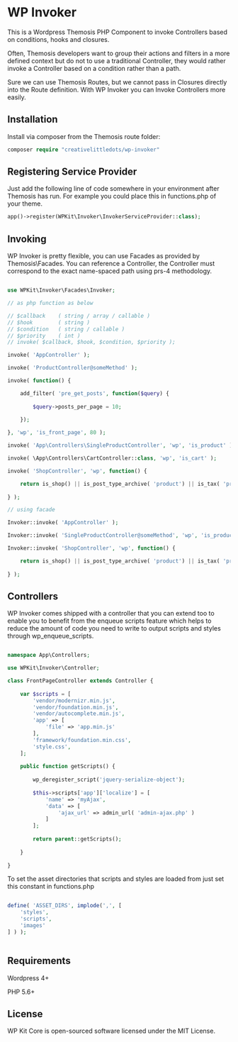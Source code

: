 # WP Invoker

This is a Wordpress Themosis PHP Component to invoke Controllers based on conditions, hooks and closures. 

Often, Themosis developers want to group their actions and filters in a more defined context but do not to use a traditional Controller, they would rather invoke a Controller based on a condition rather than a path. 

Sure we can use Themosis Routes, but we cannot pass in Closures directly into the Route definition. With WP Invoker you can Invoke Controllers more easily.

## Installation

Install via composer from the Themosis route folder:

```php
composer require "creativelittledots/wp-invoker"
```

## Registering Service Provider

Just add the following line of code somewhere in your environment after Themosis has run. For example you could place this in functions.php of your theme.

```php
app()->register(WPKit\Invoker\InvokerServiceProvider::class);
```

## Invoking

WP Invoker is pretty flexible, you can use Facades as provided by Themosis\Facades. You can reference a Controller, the Controller must correspond to the exact name-spaced path using prs-4 methodology.

```php

use WPKit\Invoker\Facades\Invoker;

// as php function as below

// $callback 	( string / array / callable )
// $hook 		( string )
// $condition 	( string / callable )
// $priority 	( int )
// invoke( $callback, $hook, $condition, $priority );

invoke( 'AppController' );

invoke( 'ProductController@someMethod' );

invoke( function() {

	add_filter( 'pre_get_posts', function($query) {
		
		$query->posts_per_page = 10;
		
	});

}, 'wp', 'is_front_page', 80 );

invoke( 'App\Controllers\SingleProductController', 'wp', 'is_product' );

invoke( \App\Controllers\CartController::class, 'wp', 'is_cart' );

invoke( 'ShopController', 'wp', function() {

	return is_shop() || is_post_type_archive( 'product') || is_tax( 'product_cat' ) || is_tax( 'product_tag' ) || is_tax( 'product_brand' ) || is_tax( 'company_portal' );
	
} );

// using facade

Invoker::invoke( 'AppController' );

Invoker::invoke( 'SingleProductController@someMethod', 'wp', 'is_product' );

Invoker::invoke( 'ShopController', 'wp', function() {

	return is_shop() || is_post_type_archive( 'product') || is_tax( 'product_cat' ) || is_tax( 'product_tag' ) || is_tax( 'product_brand' ) || is_tax( 'company_portal' );
	
} );

```

## Controllers

WP Invoker comes shipped with a controller that you can extend too to enable you to benefit from the enqueue scripts feature which helps to reduce the amount of code you need to write to output scripts and styles through wp_enqueue_scripts.

```php

namespace App\Controllers;

use WPKit\Invoker\Controller;

class FrontPageController extends Controller {
	
	var $scripts = [
    	'vendor/modernizr.min.js',
    	'vendor/foundation.min.js',
    	'vendor/autocomplete.min.js',
    	'app' => [
    	    'file' => 'app.min.js'
        ],
    	'framework/foundation.min.css',
    	'style.css',
	];
	
	public function getScripts() {
    	
    	wp_deregister_script('jquery-serialize-object');
    	
    	$this->scripts['app']['localize'] = [
            'name' => 'myAjax',
            'data' => [ 
                'ajax_url' => admin_url( 'admin-ajax.php' )
            ]
        ];
        
        return parent::getScripts();
		
	}
	
}

```

To set the asset directories that scripts and styles are loaded from just set this constant in functions.php

```php

define( 'ASSET_DIRS', implode(',', [
    'styles',
    'scripts',
    'images'
] ) );
	    
```

## Requirements

Wordpress 4+

PHP 5.6+

## License

WP Kit Core is open-sourced software licensed under the MIT License.
